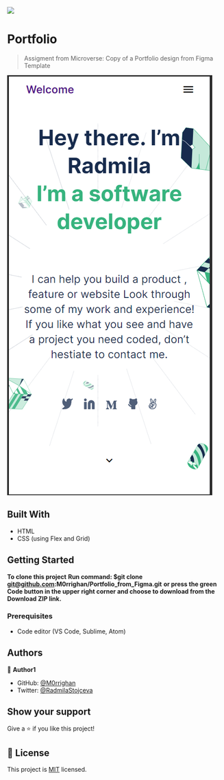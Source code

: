 ![](https://img.shields.io/badge/Microverse-blueviolet)

# Portfolio

> Assigment from Microverse: Copy of a Portfolio design from Figma Template

![screenshot](./app_screenshot.png)

## Built With

- HTML
- CSS (using Flex and Grid)

## Getting Started

**To clone this project**
**Run command: $git clone git@github.com:M0rrighan/Portfolio_from_Figma.git**
**or press the green Code button in the upper right corner and choose to download from the Download ZIP link.**

### Prerequisites

- Code editor (VS Code, Sublime, Atom)

## Authors

👤 **Author1**

- GitHub: [@M0rrighan](https://github.com/M0rrighan)
- Twitter: [@RadmilaStojceva](https://twitter.com/RadmilaStojceva)

## Show your support

Give a ⭐️ if you like this project!

## 📝 License

This project is [MIT](./MIT.md) licensed.
